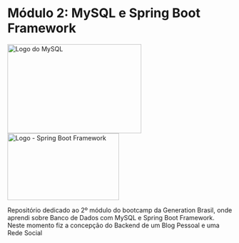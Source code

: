 # Módulo 2: MySQL e Spring Boot Framework

<img src="https://i.imgur.com/DAV5Iyx.png" alt="Logo do MySQL" style="height: 200px; width:300px;"/> <img src="https://i.imgur.com/kPMlDb5.png" alt="Logo - Spring Boot Framework" style="height: 150px; width:250px;"/>

Repositório dedicado ao 2º módulo do bootcamp da Generation Brasil, onde aprendi sobre Banco de Dados com MySQL e Spring Boot Framework. Neste momento fiz a concepção do Backend de um Blog Pessoal e uma Rede Social
